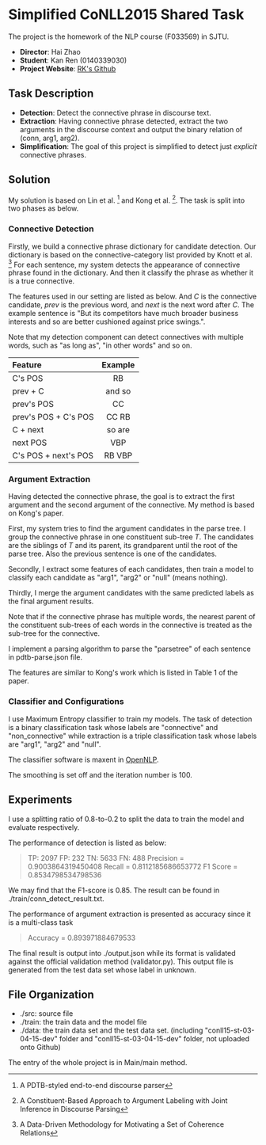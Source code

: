 # Simplified CoNLL2015 Shared Task
The project is the homework of the NLP course (F033569) in SJTU.

* **Director**: Hai Zhao
* **Student**: Kan Ren (0140339030)
* **Project Website**: [RK's Github](https://github.com/rk2900/CoNLL2015)

## Task Description
* **Detection**:  Detect the connective phrase in discourse text.
* **Extraction**: Having connective phrase detected, extract the two arguments in the discourse context and output the binary relation of (conn, arg1, arg2).
* **Simplification**: The goal of this project is simplified to detect just *explicit* connective phrases.

## Solution
My solution is based on Lin et al. [^lin] and  Kong et al. [^kong]. The task is split into two phases as below.

### Connective Detection
Firstly, we build a connective phrase dictionary for candidate detection. Our dictionary is based on the connective-category list provided by Knott et al. [^knott] For each sentence, my system detects the appearance of connective phrase found in the dictionary. And then it classify the phrase as whether it is a true connective.

The features used in our setting are listed as below. And *C* is the connective candidate, *prev* is the previous word, and *next* is the next word after *C*. The example sentence is "But its competitors have much broader business  interests and so are better cushioned against price swings.".

Note that my detection component can detect connectives with multiple words, such as "as long as", "in other words" and so on.

| Feature   | Example  | 
| :-------- | :--------:|
| C's POS    |  RB |
| prev + C | and so |
| prev's POS | CC |
| prev's POS + C's POS | CC RB |
| C + next | so are |
| next POS | VBP |
| C's POS + next's POS | RB VBP |

### Argument Extraction
Having detected the connective phrase, the goal is to extract the first argument and the second argument of the connective. My method is based on Kong's paper.

First, my system tries to find the argument candidates in the parse tree. I group the connective phrase in one constituent sub-tree *T*. The candidates are the siblings of *T* and its parent, its grandparent until the root of the parse tree. Also the previous sentence is one of the candidates. 

Secondly, I extract some features of each candidates, then train a model to classify each candidate as "arg1", "arg2" or "null" (means nothing).

Thirdly, I merge the argument candidates with the same predicted labels as the final argument results.

Note that if the connective phrase has multiple words, the nearest parent of the constituent sub-trees of each words in the connective is treated as the sub-tree for the connective.

I implement a parsing algorithm to parse the "parsetree" of each sentence in pdtb-parse.json file.

The features are similar to Kong's work which is listed in Table 1 of the paper.

### Classifier and Configurations
I use Maximum Entropy classifier to train my models. The task of detection is a binary classification task whose labels are "connective" and "non_connective" while extraction is a triple classification task whose labels are "arg1", "arg2" and "null".

The classifier software is maxent in [OpenNLP](https://opennlp.apache.org/index.html).

The smoothing is set off and the iteration number is 100.

## Experiments
I use a splitting ratio of 0.8-to-0.2 to split the data to train the model and evaluate respectively.

The performance of detection is listed as below:
> TP: 2097
> FP: 232
> TN: 5633
> FN: 488
> Precision = 0.9003864319450408
> Recall = 0.8112185686653772
> F1 Score = 0.8534798534798536


We may find that the F1-score is 0.85. The result can be found in ./train/conn_detect_result.txt.

The performance of argument extraction is presented as accuracy since it is a multi-class task
> Accuracy = 0.893971884679533

The final result is output into ./output.json while its format is validated against the official validation method (validator.py).
This output file is generated from the test data set whose label in unknown.

## File Organization
* ./src: source file
* ./train: the train data and the model file
* ./data: the train data set and the test data set. (including "conll15-st-03-04-15-dev" folder and "conll15-st-03-04-15-dev" folder, not uploaded onto Github)

The entry of the whole project is in Main/main method.


[^lin]: A PDTB-styled end-to-end discourse parser

[^kong]: A Constituent-Based Approach to Argument Labeling with Joint Inference in Discourse Parsing

[^knott]: A Data-Driven Methodology for Motivating a Set of Coherence Relations